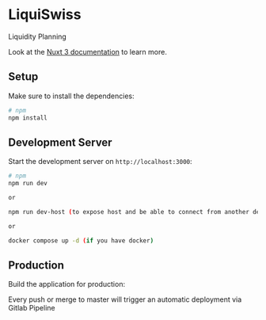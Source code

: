 # LiquiSwiss

Liquidity Planning

Look at the [Nuxt 3 documentation](https://nuxt.com/docs/getting-started/introduction) to learn more.

## Setup

Make sure to install the dependencies:

```bash
# npm
npm install
```

## Development Server

Start the development server on `http://localhost:3000`:

```bash
# npm
npm run dev

or

npm run dev-host (to expose host and be able to connect from another device)

or

docker compose up -d (if you have docker)
```

## Production

Build the application for production:

Every push or merge to master will trigger an automatic deployment via Gitlab Pipeline
